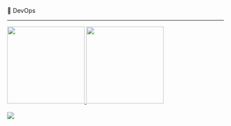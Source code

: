 :radio_button: DevOps

----
<div>
<a href="https://github.com/igorferrati">
<img height="180em" src="https://github-readme-stats.vercel.app/api/top-langs/?username=igorferrati&layout=compact&theme=dark&hide_border=true"/>
  
<img height="180em" src="https://github-readme-stats-git-masterrstaa-rickstaa.vercel.app/api?username=igorferrati&show_icons=true&hide_border=true&theme=dark"/>
</div>
</br>
<div>
<a href="https://www.linkedin.com/in/igor-ferrati" target="_blank"><img src="https://img.shields.io/badge/-LinkedIn-%230077B5?style=for-the-badge&logo=linkedin&logoColor=white" target="_blank"></a>   
</div>
